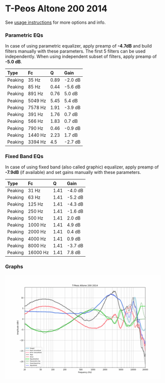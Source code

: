 # T-Peos Altone 200 2014
See [usage instructions](https://github.com/jaakkopasanen/AutoEq#usage) for more options and info.

### Parametric EQs
In case of using parametric equalizer, apply preamp of **-4.7dB** and build filters manually
with these parameters. The first 5 filters can be used independently.
When using independent subset of filters, apply preamp of **-5.0 dB**.

| Type    | Fc      |    Q | Gain    |
|:--------|:--------|:-----|:--------|
| Peaking | 35 Hz   | 0.89 | -2.0 dB |
| Peaking | 85 Hz   | 0.44 | -5.6 dB |
| Peaking | 891 Hz  | 0.76 | 5.0 dB  |
| Peaking | 5049 Hz | 5.45 | 5.4 dB  |
| Peaking | 7578 Hz | 1.91 | -3.9 dB |
| Peaking | 391 Hz  | 1.76 | 0.7 dB  |
| Peaking | 566 Hz  | 1.83 | 0.7 dB  |
| Peaking | 790 Hz  | 0.46 | -0.9 dB |
| Peaking | 1440 Hz | 2.23 | 1.7 dB  |
| Peaking | 3394 Hz | 4.5  | -2.7 dB |

### Fixed Band EQs
In case of using fixed band (also called graphic) equalizer, apply preamp of **-7.9dB**
(if available) and set gains manually with these parameters.

| Type    | Fc       |    Q | Gain    |
|:--------|:---------|:-----|:--------|
| Peaking | 31 Hz    | 1.41 | -4.0 dB |
| Peaking | 63 Hz    | 1.41 | -5.2 dB |
| Peaking | 125 Hz   | 1.41 | -4.3 dB |
| Peaking | 250 Hz   | 1.41 | -1.6 dB |
| Peaking | 500 Hz   | 1.41 | 2.0 dB  |
| Peaking | 1000 Hz  | 1.41 | 4.9 dB  |
| Peaking | 2000 Hz  | 1.41 | 0.4 dB  |
| Peaking | 4000 Hz  | 1.41 | 0.9 dB  |
| Peaking | 8000 Hz  | 1.41 | -3.7 dB |
| Peaking | 16000 Hz | 1.41 | 7.8 dB  |

### Graphs
![](./T-Peos%20Altone%20200%202014.png)